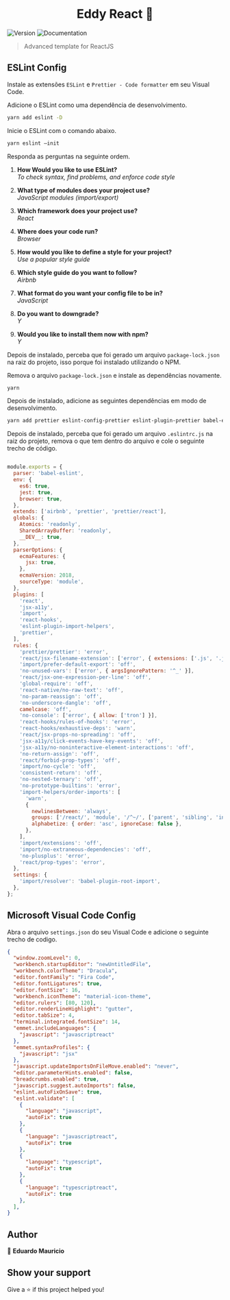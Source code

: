 <h1 align="center">Eddy React 👋</h1>

<p>
  <img alt="Version" src="https://img.shields.io/badge/version-1.0.0-blue.svg?cacheSeconds=2592000" />
  <img alt="Documentation" src="https://img.shields.io/badge/documentation-yes-brightgreen.svg" />
</p>

> Advanced template for ReactJS

## ESLint Config

Instale as extensões ```ESLint``` e ```Prettier - Code formatter``` em seu Visual Code.

Adicione o ESLint como uma dependência de desenvolvimento.

```sh
yarn add eslint -D
```

Inicie o ESLint com o comando abaixo.

```sh
yarn eslint –init
```
Responda as perguntas na seguinte ordem.

1. **How Would you like to use ESLint?** <br/>
*To check syntax, find problems, and enforce code style*

2. **What type of modules does your project use?** <br/>
*JavaScript modules (import/export)*

3. **Which framework does your project use?** <br/>
*React*

4. **Where does your code run?** <br/>
*Browser*

5. **How would you like to define a style for your project?** <br/>
*Use a popular style guide*

6. **Which style guide do you want to follow?** <br/>
*Airbnb*

7. **What format do you want your config file to be in?** <br/>
*JavaScript*

8. **Do you want to downgrade?** <br/>
*Y*

9. **Would you like to install them now with npm?** <br/>
*Y*

Depois de instalado, perceba que foi gerado um arquivo ```package-lock.json``` na raiz do projeto, isso porque foi instalado utilizando o NPM.

Remova o arquivo ```package-lock.json``` e instale as dependências novamente.

```sh
yarn
```

Depois de instalado, adicione as seguintes dependências em modo de desenvolvimento.

```sh
yarn add prettier eslint-config-prettier eslint-plugin-prettier babel-eslint -D
```

Depois de instalado, perceba que foi gerado um arquivo ```.eslintrc.js``` na raiz do projeto, remova o que tem dentro do arquivo e cole o seguinte trecho de código.

```javascript

module.exports = {
  parser: 'babel-eslint',
  env: {
    es6: true,
    jest: true,
    browser: true,
  },
  extends: ['airbnb', 'prettier', 'prettier/react'],
  globals: {
    Atomics: 'readonly',
    SharedArrayBuffer: 'readonly',
    __DEV__: true,
  },
  parserOptions: {
    ecmaFeatures: {
      jsx: true,
    },
    ecmaVersion: 2018,
    sourceType: 'module',
  },
  plugins: [
    'react',
    'jsx-a11y',
    'import',
    'react-hooks',
    'eslint-plugin-import-helpers',
    'prettier',
  ],
  rules: {
    'prettier/prettier': 'error',
    'react/jsx-filename-extension': ['error', { extensions: ['.js', '.jsx'] }],
    'import/prefer-default-export': 'off',
    'no-unused-vars': ['error', { argsIgnorePattern: '^_' }],
    'react/jsx-one-expression-per-line': 'off',
    'global-require': 'off',
    'react-native/no-raw-text': 'off',
    'no-param-reassign': 'off',
    'no-underscore-dangle': 'off',
    camelcase: 'off',
    'no-console': ['error', { allow: ['tron'] }],
    'react-hooks/rules-of-hooks': 'error',
    'react-hooks/exhaustive-deps': 'warn',
    'react/jsx-props-no-spreading': 'off',
    'jsx-a11y/click-events-have-key-events': 'off',
    'jsx-a11y/no-noninteractive-element-interactions': 'off',
    'no-return-assign': 'off',
    'react/forbid-prop-types': 'off',
    'import/no-cycle': 'off',
    'consistent-return': 'off',
    'no-nested-ternary': 'off',
    'no-prototype-builtins': 'error',
    'import-helpers/order-imports': [
      'warn',
      {
        newlinesBetween: 'always',
        groups: ['/react/', 'module', '/^~/', ['parent', 'sibling', 'index']],
        alphabetize: { order: 'asc', ignoreCase: false },
      },
    ],
    'import/extensions': 'off',
    'import/no-extraneous-dependencies': 'off',
    'no-plusplus': 'error',
    'react/prop-types': 'error',
  },
  settings: {
    'import/resolver': 'babel-plugin-root-import',
  },
};

```

## Microsoft Visual Code Config

Abra o arquivo ```settings.json``` do seu Visual Code e adicione o seguinte trecho de codigo.

```json
{
  "window.zoomLevel": 0,
  "workbench.startupEditor": "newUntitledFile",
  "workbench.colorTheme": "Dracula",
  "editor.fontFamily": "Fira Code",
  "editor.fontLigatures": true,
  "editor.fontSize": 16,
  "workbench.iconTheme": "material-icon-theme",
  "editor.rulers": [80, 120],
  "editor.renderLineHighlight": "gutter",
  "editor.tabSize": 4,
  "terminal.integrated.fontSize": 14,
  "emmet.includeLanguages": {
    "javascript": "javascriptreact"
  },
  "emmet.syntaxProfiles": {
    "javascript": "jsx"
  },
  "javascript.updateImportsOnFileMove.enabled": "never",
  "editor.parameterHints.enabled": false,
  "breadcrumbs.enabled": true,
  "javascript.suggest.autoImports": false,
  "eslint.autoFixOnSave": true,
  "eslint.validate": [
    {
      "language": "javascript",
      "autoFix": true
    },
    {
      "language": "javascriptreact",
      "autoFix": true
    },
    {
      "language": "typescript",
      "autoFix": true
    },
    {
      "language": "typescriptreact",
      "autoFix": true
    },
  ],
}
```

## Author

👤 **Eduardo Mauricio**

## Show your support

Give a ⭐️ if this project helped you!

